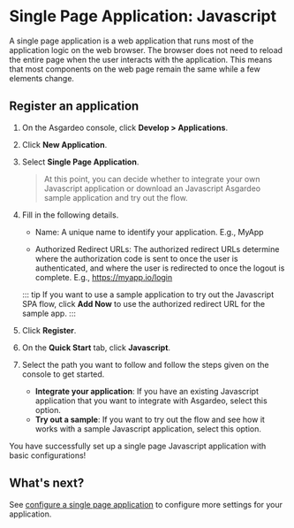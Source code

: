 # Single Page Application: Javascript

A single page application is a web application that runs most of the application logic on the web browser. The browser does not need to reload the entire page when the user interacts with the application. This means that most components on the web page remain the same while a few elements change. 


## Register an application

1. On the Asgardeo console, click **Develop > Applications**. 

2. Click **New Application**.

3. Select **Single Page Application**. 

    > At this point, you can decide whether to integrate your own Javascript application or download an Javascript Asgardeo sample application and try out the flow. 

4. Fill in the following details. 

    - Name: A unique name to identify your application.
    E.g., MyApp

    - Authorized Redirect URLs: The authorized redirect URLs determine where the authorization code is sent to once the user is authenticated, and where the user is redirected to once the logout is complete.
    E.g., https://myapp.io/login

    ::: tip
    If you want to use a sample application to try out the Javascript SPA flow, click **Add Now** to use the authorized redirect URL for the sample app. 
    :::

5. Click **Register**. 

6. On the **Quick Start** tab, click **Javascript**.

7. Select the path you want to follow and follow the steps given on the console to get started. 
    - **Integrate your application**: If you have an existing Javascript application that you want to integrate with Asgardeo, select this option. 
    - **Try out a sample**: If you want to try out the flow and see how it works with a sample Javascript application, select this option. 

You have successfully set up a single page Javascript application with basic configurations! 


## What's next?

See [configure a single page application](docs/guides/applications/configure-spa.md) to configure more settings for your application. 
